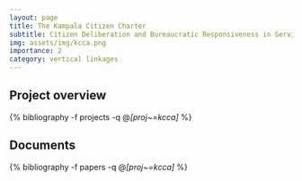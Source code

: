 ```yaml
---
layout: page
title: The Kampala Citizen Charter
subtitle: Citizen Deliberation and Bureaucratic Responsiveness in Service Provision
img: assets/img/kcca.png
importance: 2
category: vertical linkages
---
```


## Project overview

<div class="publications">

  {% bibliography -f projects -q @*[proj~=kcca]* %}

</div>

## Documents

<div class="publications">

  {% bibliography -f papers -q @*[proj~=kcca]* %}

</div>



